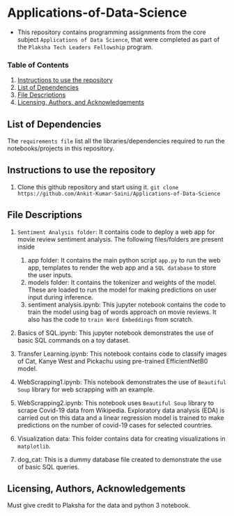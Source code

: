 # Applications-of-Data-Science

- This repository contains programming assignments from the core subject `Applications of Data Science`, that were completed as part of the `Plaksha Tech Leaders Fellowship` program.

### Table of Contents
1. [Instructions to use the repository](#instructions)
2. [List of Dependencies](#dependency)
3. [File Descriptions](#desc)
4. [Licensing, Authors, and Acknowledgements](#licensing)


## List of Dependencies<a name="dependency"></a>
The `requirements file` list all the libraries/dependencies required to run the notebooks/projects in this repository.

## Instructions to use the repository<a name="instructions"></a>
1. Clone this github repository and start using it.
`git clone https://github.com/Ankit-Kumar-Saini/Applications-of-Data-Science`


## File Descriptions<a name="desc"></a>
1. `Sentiment Analysis folder`: It contains code to deploy a web app for movie review sentiment analysis. The following files/folders are present inside
	1. app folder: It contains the main python script `app.py` to run the web app, templates to render the web app and a `SQL database` to store the user inputs.
	2. models folder: It contains the tokenizer and weights of the model. These are loaded to run the model for making predictions on user input during inference.
	3. sentiment analysis.ipynb: This jupyter notebook contains the code to train the model using bag of words approach on movie reviews. It also has the code to `train Word Embeddings` from scratch.

2. Basics of SQL.ipynb: This jupyter notebook demonstrates the use of basic SQL commands on a toy dataset.

3. Transfer Learning.ipynb: This notebook contains code to classify images of Cat, Kanye West and Pickachu using pre-trained EfficientNetB0 model.

4. WebScrapping1.ipynb: This notebook demonstrates the use of `Beautiful Soup` library for web scrapping with an example.

5. WebScrapping2.ipynb: This notebook uses `Beautiful Soup` library to scrape Covid-19 data from Wikipedia. Exploratory data analysis (EDA) is carried out on this data and a linear regression model is trained to make predictions on the number of covid-19 cases for selected countries.

6. Visualization data: This folder contains data for creating visualizations in `matplotlib`.

7. dog_cat: This is a dummy database file created to demonstrate the use of basic SQL queries.

## Licensing, Authors, Acknowledgements<a name="licensing"></a>
Must give credit to Plaksha for the data and python 3 notebook.




